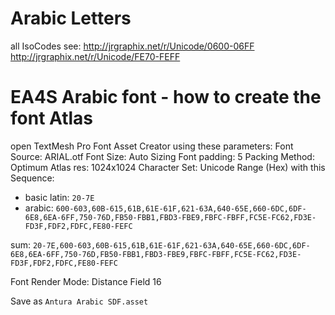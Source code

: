 # Arabic Letters

all IsoCodes
see: http://jrgraphix.net/r/Unicode/0600-06FF
http://jrgraphix.net/r/Unicode/FE70-FEFF

# EA4S Arabic font - how to create the font Atlas

open TextMesh Pro Font Asset Creator using these parameters:
Font Source: ARIAL.otf
Font Size: Auto Sizing
Font padding: 5
Packing Method: Optimum
Atlas res: 1024x1024
Character Set: Unicode Range (Hex) with this Sequence:
* basic latin: `20-7E`
* arabic: `600-603,60B-615,61B,61E-61F,621-63A,640-65E,660-6DC,6DF-6E8,6EA-6FF,750-76D,FB50-FBB1,FBD3-FBE9,FBFC-FBFF,FC5E-FC62,FD3E-FD3F,FDF2,FDFC,FE80-FEFC`

sum:
`20-7E,600-603,60B-615,61B,61E-61F,621-63A,640-65E,660-6DC,6DF-6E8,6EA-6FF,750-76D,FB50-FBB1,FBD3-FBE9,FBFC-FBFF,FC5E-FC62,FD3E-FD3F,FDF2,FDFC,FE80-FEFC`

Font Render Mode: Distance Field 16

Save as `Antura Arabic SDF.asset`
